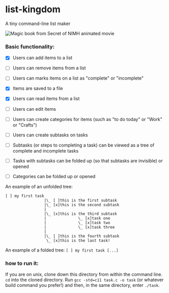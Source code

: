 # list-kingdom
A tiny command-line list maker

![Magic book from Secret of NIMH animated movie](https://media.giphy.com/media/LX9cOF1YdfLry/giphy.gif)

### Basic functionality:
- [x] Users can add items to a list
- [ ] Users can remove items from a list
- [ ] Users can marks items on a list as "complete" or "incomplete"
- [x] Items are saved to a file
- [x] Users can read items from a list
- [ ] Users can edit items

- [ ] Users can create categories for items (such as "to do today" or "Work" or "Crafts")
- [ ] Users can create subtasks on tasks
- [ ] Subtasks (or steps to completing a task) can be viewed as a tree of complete and incomplete tasks
- [ ] Tasks with subtasks can be folded up (so that subtasks are invisible) or opened
- [ ] Categories can be folded up or opened

An example of an unfolded tree:
```
[ ] my first task
                 |\_ [ ]this is the first subtask
                 |\_ [x]this is the second subtask
                 |
                 |\_ [x]this is the third subtask
                 |              \_ [x]task one
                 |              \_ [x]task two
                 |              \_ [x]task three
                 |
                 |\_ [ ]this is the fourth subtask
                  \_ [x]this is the last task!
 ```

An example of a folded tree:
```[ ] my first task [...]```

### how to run it:
If you are on unix, clone down this directory from within the command line. 
`cd` into the cloned directory.
Run `gcc -std=c11 task.c -o task` (or whatever build command you prefer!) and then, in the same directory, enter `./task`.

